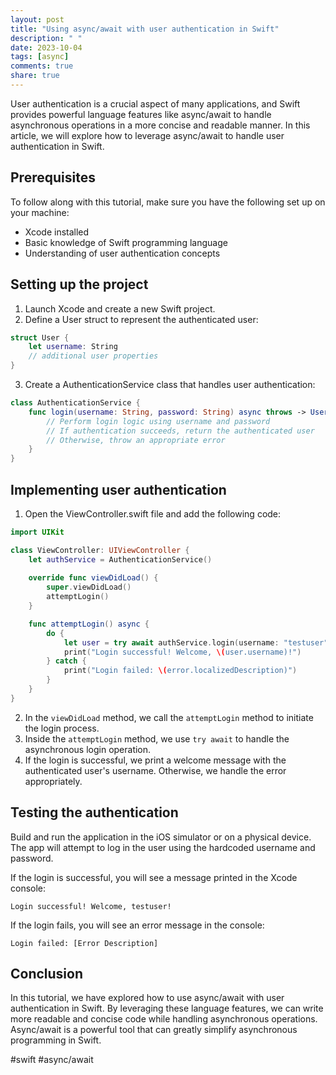 ```yaml
---
layout: post
title: "Using async/await with user authentication in Swift"
description: " "
date: 2023-10-04
tags: [async]
comments: true
share: true
---
```


User authentication is a crucial aspect of many applications, and Swift provides powerful language features like async/await to handle asynchronous operations in a more concise and readable manner. In this article, we will explore how to leverage async/await to handle user authentication in Swift.

## Prerequisites

To follow along with this tutorial, make sure you have the following set up on your machine:

- Xcode installed
- Basic knowledge of Swift programming language
- Understanding of user authentication concepts

## Setting up the project

1. Launch Xcode and create a new Swift project.
2. Define a User struct to represent the authenticated user:

```swift
struct User {
    let username: String
    // additional user properties
}
```

3. Create a AuthenticationService class that handles user authentication:

```swift
class AuthenticationService {
    func login(username: String, password: String) async throws -> User {
        // Perform login logic using username and password
        // If authentication succeeds, return the authenticated user
        // Otherwise, throw an appropriate error
    }
}
```

## Implementing user authentication

1. Open the ViewController.swift file and add the following code:

```swift
import UIKit

class ViewController: UIViewController {
    let authService = AuthenticationService()
    
    override func viewDidLoad() {
        super.viewDidLoad()
        attemptLogin()
    }

    func attemptLogin() async {
        do {
            let user = try await authService.login(username: "testuser", password: "password")
            print("Login successful! Welcome, \(user.username)!")
        } catch {
            print("Login failed: \(error.localizedDescription)")
        }
    }
}
```

2. In the `viewDidLoad` method, we call the `attemptLogin` method to initiate the login process.
3. Inside the `attemptLogin` method, we use `try await` to handle the asynchronous login operation.
4. If the login is successful, we print a welcome message with the authenticated user's username. Otherwise, we handle the error appropriately.

## Testing the authentication

Build and run the application in the iOS simulator or on a physical device. The app will attempt to log in the user using the hardcoded username and password.

If the login is successful, you will see a message printed in the Xcode console:

```
Login successful! Welcome, testuser!
```

If the login fails, you will see an error message in the console:

```
Login failed: [Error Description]
```

## Conclusion

In this tutorial, we have explored how to use async/await with user authentication in Swift. By leveraging these language features, we can write more readable and concise code while handling asynchronous operations. Async/await is a powerful tool that can greatly simplify asynchronous programming in Swift.

#swift #async/await